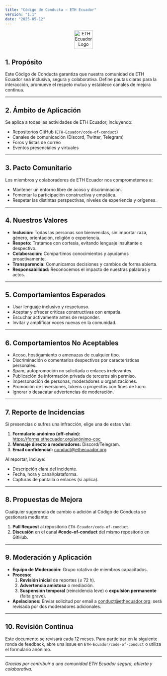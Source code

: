 ```yaml
---
title: "Código de Conducta – ETH Ecuador"
version: "1.1"
date: "2025-05-12"
---
```


<p align="center">
  <img src="https://ethecuador.org/assets/logo.png" alt="ETH Ecuador Logo" height="60">
</p>

## 1. Propósito  
Este Código de Conducta garantiza que nuestra comunidad de ETH Ecuador sea inclusiva, segura y colaborativa. Define pautas claras para la interacción, promueve el respeto mutuo y establece canales de mejora continua.

---

## 2. Ámbito de Aplicación  
Se aplica a todas las actividades de ETH Ecuador, incluyendo:  
- Repositorios GitHub (`ETH-Ecuador/code-of-conduct`)  
- Canales de comunicación (Discord, Twitter, Telegram)  
- Foros y listas de correo  
- Eventos presenciales y virtuales  

---

## 3. Pacto Comunitario  
Los miembros y colaboradores de ETH Ecuador nos comprometemos a:  
- Mantener un entorno libre de acoso y discriminación.  
- Fomentar la participación constructiva y empática.  
- Respetar las distintas perspectivas, niveles de experiencia y orígenes.  

---

## 4. Nuestros Valores  
- **Inclusión:** Todas las personas son bienvenidas, sin importar raza, género, orientación, religión o experiencia.  
- **Respeto:** Tratamos con cortesía, evitando lenguaje insultante o despectivo.  
- **Colaboración:** Compartimos conocimientos y ayudamos proactivamente.  
- **Transparencia:** Comunicamos decisiones y cambios de forma abierta.  
- **Responsabilidad:** Reconocemos el impacto de nuestras palabras y actos.  

---

## 5. Comportamientos Esperados  
- Usar lenguaje inclusivo y respetuoso.  
- Aceptar y ofrecer críticas constructivas con empatía.  
- Escuchar activamente antes de responder.  
- Invitar y amplificar voces nuevas en la comunidad.  

---

## 6. Comportamientos No Aceptables  
- Acoso, hostigamiento o amenazas de cualquier tipo.  
- Discriminación o comentarios despectivos por características personales.  
- Spam, autopromoción no solicitada o enlaces irrelevantes.  
- Publicación de información privada de terceros sin permiso.  
- Impersonación de personas, moderadores u organizaciones.  
- Promoción de inversiones, tokens o proyectos con fines de lucro.  
- Ignorar o desacatar advertencias de moderación.  

---

## 7. Reporte de Incidencias  
Si presencias o sufres una infracción, elige una de estas vías:  
1. **Formulario anónimo (off-chain):**  
   https://forms.ethecuador.org/anónimo-coc  
2. **Mensaje directo a moderadores:** Discord/Telegram.  
3. **Email confidencial:** conduct@ethecuador.org  

Al reportar, incluye:  
- Descripción clara del incidente.  
- Fecha, hora y canal/plataforma.  
- Capturas de pantalla o enlaces (si aplica).  

---

## 8. Propuestas de Mejora  
Cualquier sugerencia de cambio o adición al Código de Conducta se gestionará mediante:  
1. **Pull Request** al repositorio `ETH-Ecuador/code-of-conduct`.  
2. **Discusión** en el canal **#code-of-conduct** del mismo repositorio en GitHub.  

---

## 9. Moderación y Aplicación  
- **Equipo de Moderación:** Grupo rotativo de miembros capacitados.  
- **Proceso:**  
  1. **Revisión inicial** de reportes (≤ 72 h).  
  2. **Advertencia amistosa** o mediación.  
  3. **Suspensión temporal** (reincidencia leve) o **expulsión permanente** (falta grave).  
- **Apelaciones:** Enviar solicitud por email a conduct@ethecuador.org; será revisada por dos moderadores adicionales.

---

## 10. Revisión Continua  
Este documento se revisará cada 12 meses. Para participar en la siguiente ronda de feedback, abre una issue en `ETH-Ecuador/code-of-conduct` o utiliza el formulario anónimo.

---

*Gracias por contribuir a una comunidad ETH Ecuador segura, abierta y colaborativa.*  
